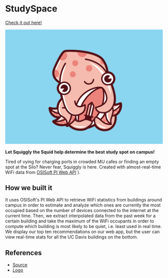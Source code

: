 # StudySpace

[Check it out here!](https://silkthyme.github.io/studyspace/studyspace.html)

![Squiggly the Squid](https://github.com/silkthyme/studyspace/blob/master/krakenkid.png)

__Let Squiggly the Squid help determine the best study spot on campus!__

Tired of vying for charging ports in crowded MU cafes or finding an empty spot at the Silo? Never fear, Squiggly is here. Created with almost-real-time WiFi data from [OSISoft PI Web API](https://ucd-pi-iis.ou.ad3.ucdavis.edu/piwebapi)
).

## How we built it

It uses OSISoft's PI Web API to retrieve WiFi statistics from buildings around campus in order to estimate and analyze which ones are currently the most occupied based on the number of devices connected to the internet at the current time. Then, we extract interpolated data from the past week for a certain building and take the maximum of the WiFi occupants in order to compute which building is most likely to be quiet, i.e. least used in real time. We display our top ten recommendations on our web app, but the user can view real-time stats for all the UC Davis buildings on the bottom.

## References

- [Source](https://codepen.io/hexagoncircle/pen/ZQrvyR)
- [Logo](https://dribbble.com/shots/2080003-Kraken-Kid)
